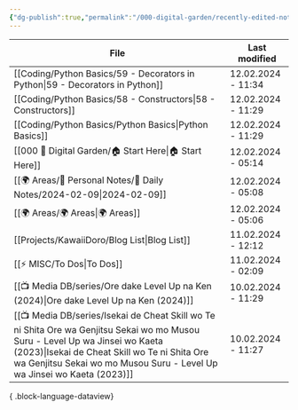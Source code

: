 ```yaml
---
{"dg-publish":true,"permalink":"/000-digital-garden/recently-edited-notes/","dgPassFrontmatter":true,"noteIcon":"3","created":"2023-12-14T09:05:52.599+05:30","updated":"2023-12-14T09:12:44.868+05:30"}
---
```


| File                                                                                                                                                                                                                                                         | Last modified      |
| ------------------------------------------------------------------------------------------------------------------------------------------------------------------------------------------------------------------------------------------------------------ | ------------------ |
| [[Coding/Python Basics/59 - Decorators in Python\|59 - Decorators in Python]]                                                                                                                                                                             | 12.02.2024 - 11:34 |
| [[Coding/Python Basics/58 - Constructors\|58 - Constructors]]                                                                                                                                                                                             | 12.02.2024 - 11:29 |
| [[Coding/Python Basics/Python Basics\|Python Basics]]                                                                                                                                                                                                     | 12.02.2024 - 11:29 |
| [[000 🏡 Digital Garden/🏠 Start Here\|🏠 Start Here]]                                                                                                                                                                                                    | 12.02.2024 - 05:14 |
| [[🌍 Areas/📧 Personal Notes/📓 Daily Notes/2024-02-09\|2024-02-09]]                                                                                                                                                                                      | 12.02.2024 - 05:08 |
| [[🌍 Areas/🌍 Areas\|🌍 Areas]]                                                                                                                                                                                                                           | 12.02.2024 - 05:06 |
| [[Projects/KawaiiDoro/Blog List\|Blog List]]                                                                                                                                                                                                              | 11.02.2024 - 12:12 |
| [[⚡ MISC/To Dos\|To Dos]]                                                                                                                                                                                                                                 | 11.02.2024 - 02:09 |
| [[📺 Media DB/series/Ore dake Level Up na Ken (2024)\|Ore dake Level Up na Ken (2024)]]                                                                                                                                                                   | 10.02.2024 - 11:29 |
| [[📺 Media DB/series/Isekai de Cheat Skill wo Te ni Shita Ore wa Genjitsu Sekai wo mo Musou Suru - Level Up wa Jinsei wo Kaeta (2023)\|Isekai de Cheat Skill wo Te ni Shita Ore wa Genjitsu Sekai wo mo Musou Suru - Level Up wa Jinsei wo Kaeta (2023)]] | 10.02.2024 - 11:27 |

{ .block-language-dataview}